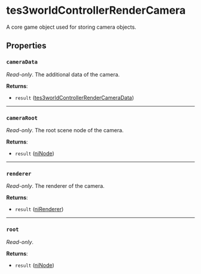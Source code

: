 # tes3worldControllerRenderCamera
<div class="search_terms" style="display: none">tes3worldcontrollerrendercamera, worldcontrollerrendercamera</div>

<!---
	This file is autogenerated. Do not edit this file manually. Your changes will be ignored.
	More information: https://github.com/MWSE/MWSE/tree/master/docs
-->

A core game object used for storing camera objects.

## Properties

### `cameraData`
<div class="search_terms" style="display: none">cameradata</div>

*Read-only*. The additional data of the camera.

**Returns**:

* `result` ([tes3worldControllerRenderCameraData](../types/tes3worldControllerRenderCameraData.md))

***

### `cameraRoot`
<div class="search_terms" style="display: none">cameraroot</div>

*Read-only*. The root scene node of the camera.

**Returns**:

* `result` ([niNode](../types/niNode.md))

***

### `renderer`
<div class="search_terms" style="display: none">renderer</div>

*Read-only*. The renderer of the camera.

**Returns**:

* `result` ([niRenderer](../types/niRenderer.md))

***

### `root`
<div class="search_terms" style="display: none">root</div>

*Read-only*. 

**Returns**:

* `result` ([niNode](../types/niNode.md))

